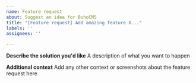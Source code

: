 ```yaml
---
name: Feature request
about: Suggest an idea for BuhoCMS
title: "[Feature request] Add amazing feature X..."
labels: ''
assignees: ''

---
```


**Describe the solution you'd like**
A description of what you want to happen

**Additional context**
Add any other context or screenshots about the feature request here
